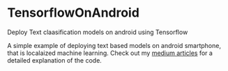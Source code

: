 # TensorflowOnAndroid
Deploy Text claasification models on android using Tensorflow

A simple example of deploying text based models on android smartphone, that is localaized machine learning.
Check out my [medium articles](https://medium.com/@bihani37/deploying-tensorflow-model-on-android-310a906e599) for a detailed explanation of the code.

